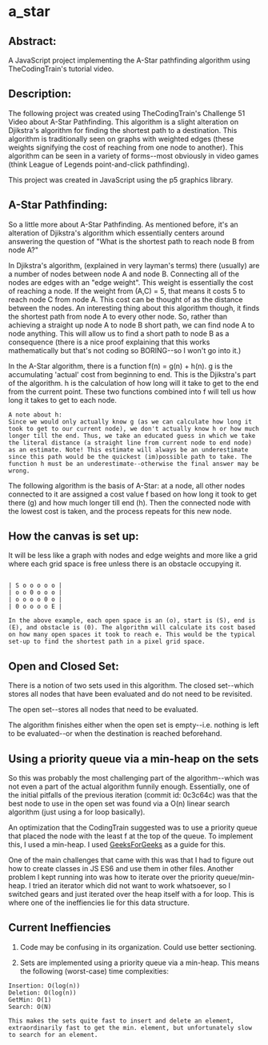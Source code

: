 # a_star

## Abstract:

A JavaScript project implementing the A-Star pathfinding algorithm using TheCodingTrain's tutorial video.

## Description:

The following project was created using TheCodingTrain's Challenge 51 Video about A-Star Pathfinding. This algorithm is a slight alteration on Djikstra's algorithm for finding the shortest path to a destination. This algorithm is traditionally seen on graphs with weighted edges (these weights signifying the cost of reaching from one node to another). This algorithm can be seen in a variety of forms--most obviously in video games (think League of Legends point-and-click pathfinding).

This project was created in JavaScript using the p5 graphics library.

## A-Star Pathfinding:

So a little more about A-Star Pathfinding. As mentioned before, it's an alteration of Djikstra's algorithm which essentially centers around answering the question of "What is the shortest path to reach node B from node A?"

In Djikstra's algorithm, (explained in very layman's terms) there (usually) are a number of nodes between node A and node B. Connecting all of the nodes are edges with an "edge weight". This weight is essentially the cost of reaching a node. If the weight from (A,C) = 5, that means it costs 5 to reach node C from node A. This cost can be thought of as the distance between the nodes. An interesting thing about this algorithm though, it finds the shortest path from node A to every other node. So, rather than achieving a straight up node A to node B short path, we can find node A to node anything. This will allow us to find a short path to node B as a consequence (there is a nice proof explaining that this works mathematically but that's not coding so BORING--so I won't go into it.)

In the A-Star algorithm, there is a function f(n) = g(n) + h(n). g is the accumulating 'actual' cost from beginning to end. This is the Djikstra's part of the algorithm. h is the calculation of how long will it take to get to the end from the current point. These two functions combined into f will tell us how long it takes to get to each node.

    A note about h:
    Since we would only actually know g (as we can calculate how long it took to get to our current node), we don't actually know h or how much longer till the end. Thus, we take an educated guess in which we take the literal distance (a straight line from current node to end node) as an estimate. Note! This estimate will always be an underestimate since this path would be the quickest (im)possible path to take. The function h must be an underestimate--otherwise the final answer may be wrong.

The following algorithm is the basis of A-Star: at a node, all other nodes connected to it are assigned a cost value f based on how long it took to get there (g) and how much longer till end (h). Then the connected node with the lowest cost is taken, and the process repeats for this new node.

## How the canvas is set up:

It will be less like a graph with nodes and edge weights and more like a grid where each grid space is free unless there is an obstacle occupying it.

```

| S o o o o o |
| o o 0 o o o |
| o o o o 0 o |
| 0 o o o o E |

```

    In the above example, each open space is an (o), start is (S), end is (E), and obstacle is (0). The algorithm will calculate its cost based on how many open spaces it took to reach e. This would be the typical set-up to find the shortest path in a pixel grid space.

## Open and Closed Set:

There is a notion of two sets used in this algorithm.
The closed set--which stores all nodes that have been evaluated and do not need to be revisited.

The open set--stores all nodes that need to be evaluated.

The algorithm finishes either when the open set is empty--i.e. nothing is left to be evaluated--or when the destination is reached beforehand.

## Using a priority queue via a min-heap on the sets

So this was probably the most challenging part of the algorithm--which was not even a part of the actual algorithm funnily enough. Essentially, one of the initial pitfalls of the previous iteration (commit id: 0c3c64c) was that the best node to use in the open set was found via a O(n) linear search algorithm (just using a for loop basically).

An optimization that the CodingTrain suggested was to use a priority queue that placed the node with the least f at the top of the queue. To implement this, I used a min-heap. I used [GeeksForGeeks](https://www.geeksforgeeks.org/priority-queue-using-binary-heap/) as a guide for this.

One of the main challenges that came with this was that I had to figure out how to create classes in JS ES6 and use them in other files. Another problem I kept running into was how to iterate over the priority queue/min-heap. I tried an iterator which did not want to work whatsoever, so I switched gears and just iterated over the heap itself with a for loop. This is where one of the ineffiencies lie for this data structure.

## Current Ineffiencies

1. Code may be confusing in its organization. Could use better sectioning.

2. Sets are implemented using a priority queue via a min-heap. This means the following (worst-case) time complexities:

```
Insertion: O(log(n))
Deletion: O(log(n))
GetMin: O(1)
Search: O(N)
```

    This makes the sets quite fast to insert and delete an element, extraordinarily fast to get the min. element, but unfortunately slow to search for an element.
